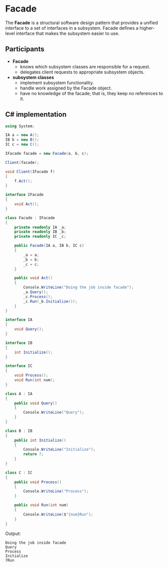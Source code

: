 # Facade

The **Facade** is a structural software design pattern that provides a unified interface to a set of interfaces in a subsystem. Facade defines a higher-level interface that makes the subsystem easier to use.

## Participants

* **Facade**
  * knows which subsystem classes are responsible for a request.
  * delegates client requests to appropriate subsystem objects.
* **subsystem classes**
  * implement subsystem functionality.
  * handle work assigned by the Facade object.
  * have no knowledge of the facade; that is, they keep no references to it.

## C# implementation

```csharp
using System;

IA a = new A();
IB b = new B();
IC c = new C();

IFacade facade = new Facade(a, b, c);

Client(facade);

void Client(IFacade f)
{
    f.Act();
}

interface IFacade
{
    void Act();
}

class Facade : IFacade
{
    private readonly IA _a;
    private readonly IB _b;
    private readonly IC _c;

    public Facade(IA a, IB b, IC c)
    {
        _a = a;
        _b = b;
        _c = c;
    }

    public void Act()
    {
        Console.WriteLine("Doing the job inside facade");
        _a.Query();
        _c.Process();
        _c.Run(_b.Initialize());
    }
}

interface IA
{
    void Query();
}

interface IB
{
    int Initialize();
}

interface IC
{
    void Process();
    void Run(int num);
}

class A : IA
{
    public void Query()
    {
        Console.WriteLine("Query");
    }
}

class B : IB
{
    public int Initialize()
    {
        Console.WriteLine("Initialize");
        return 7;
    }
}

class C : IC
{
    public void Process()
    {
        Console.WriteLine("Process");
    }

    public void Run(int num)
    {
        Console.WriteLine($"{num}Run");
    }
}
```

Output:

```output
Doing the job inside facade
Query
Process
Initialize
7Run
```
